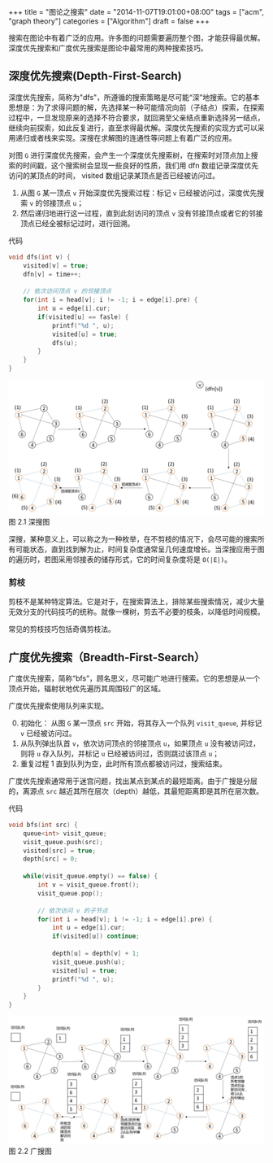 +++
title = "图论之搜索"
date = "2014-11-07T19:01:00+08:00"
tags = ["acm", "graph theory"]
categories = ["Algorithm"]
draft = false
+++

搜索在图论中有着广泛的应用。许多图的问题需要遍历整个图，才能获得最优解。  
深度优先搜索和广度优先搜索是图论中最常用的两种搜索技巧。

## 深度优先搜索(Depth-First-Search)

深度优先搜索，简称为"dfs"，所遵循的搜索策略是尽可能“深”地搜索。它的基本思想是：为了求得问题的解，先选择某一种可能情况向前（子结点）探索，在探索过程中，一旦发现原来的选择不符合要求，就回溯至父亲结点重新选择另一结点，继续向前探索，如此反复进行，直至求得最优解。深度优先搜索的实现方式可以采用递归或者栈来实现。深搜在求解图的连通性等问题上有着广泛的应用。

对图 `G` 进行深度优先搜索，会产生一个深度优先搜索树，在搜索时对顶点加上搜索的时间戳，这个搜索树会显现一些良好的性质，我们用 dfn 数组记录深度优先访问的某顶点的时间， visited 数组记录某顶点是否已经被访问过。

1. 从图 `G` 某一顶点 `v` 开始深度优先搜索过程：标记 `v` 已经被访问过，深度优先搜索 `v` 的邻接顶点 `u`；
2. 然后递归地进行这一过程，直到此刻访问的顶点 `v` 没有邻接顶点或者它的邻接顶点已经全被标记过时，进行回溯。

代码

```c++
void dfs(int v) {
	visited[v] = true;
	dfn[v] = time++;
	
	// 依次访问顶点 v 的邻接顶点
	for(int i = head[v]; i != -1; i = edge[i].pre) {
		int u = edge[i].cur;
		if(visited[u] == fasle) {
			printf("%d ", u);
			visited[u] = true;
			dfs(u);
		}
	}
}
```

![图 2.1](/img/graph_theory/dfs.jpg "图 2.1")
图 2.1 深搜图

深搜，某种意义上，可以称之为一种枚举，在不剪枝的情况下，会尽可能的搜索所有可能状态，直到找到解为止，时间复杂度通常呈几何速度增长。当深搜应用于图的遍历时，若图采用邻接表的储存形式，它的时间复杂度将是 `O(|E|)`。

### 剪枝

剪枝不是某种特定算法。它是对于，在搜索算法上，排除某些搜索情况，减少大量无效分支的代码技巧的统称。就像一棵树，剪去不必要的枝条，以降低时间规模。

常见的剪枝技巧包括奇偶剪枝法。


## 广度优先搜索（Breadth-First-Search）

广度优先搜索，简称“bfs”，顾名思义，尽可能广地进行搜索。它的思想是从一个顶点开始，辐射状地优先遍历其周围较广的区域。

广度优先搜索使用队列来实现。

0. 初始化： 从图 `G` 某一顶点 `src` 开始，将其存入一个队列 `visit_queue`, 并标记 `v` 已经被访问过。
1. 从队列弹出队首 `v`，依次访问顶点的邻接顶点 `u`，如果顶点 `u` 没有被访问过，则将 `u` 存入队列，并标记 `u` 已经被访问过，否则跳过该顶点 `u`；
2. 重复过程 1 直到队列为空，此时所有顶点都被访问过，搜索结束。

广度优先搜索通常用于迷宫问题，找出某点到某点的最短距离。由于广搜是分层的，离源点 `src` 越近其所在层次（depth）越低，其最短距离即是其所在层次数。

代码

```c++
void bfs(int src) {
	queue<int> visit_queue;
	visit_queue.push(src);
	visited[src] = true;
	depth[src] = 0;

	while(visit_queue.empty() == false) {
		int v = visit_queue.front();
		visit_queue.pop();

		// 依次访问 v 的子节点
		for(int i = head[v]; i != -1; i = edge[i].pre) {
			int u = edge[i].cur;
			if(visited[u]) continue;

			depth[u] = depth[v] + 1;
			visit_queue.push(u);
			visited[u] = true;
			printf("%d ", u);
		}
	}
}
```

![图 2.2](/img/graph_theory/bfs.jpg "图 2.2")
图 2.2 广搜图
